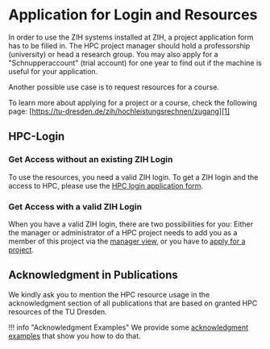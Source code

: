 # Application for Login and Resources

In order to use the ZIH systems installed at ZIH, a project application form has to be filled in.
The HPC project manager should hold a professorship (university) or head a research group. You may
also apply for a "Schnupperaccount" (trial account) for one year to find out if the machine is
useful for your application.

Another possible use case is to request resources for a course.

To learn more about applying for a project or a course, check the following page:
[https://tu-dresden.de/zih/hochleistungsrechnen/zugang][1]

## HPC-Login

### Get Access without an existing ZIH Login

To use the resources, you need a valid ZIH login. To get a ZIH login and the access to HPC,
please use the [HPC login application form][2].

### Get Access with a valid ZIH Login

When you have a valid ZIH login, there are two possibilities for you: Either the manager or
administrator of a HPC project needs to add you as a member of this project via the
[manager view](project_management.md), or you have to
[apply for a project](project_request_form.md).

## Acknowledgment in Publications

We kindly ask you to mention the HPC resource usage in the acknowledgment section of all
publications that are based on granted HPC resources of the TU Dresden.

!!! info "Acknowledgment Examples"
    We provide some [acknowledgment examples](acknowledgement.md) that show you how to do that.

[1]: https://tu-dresden.de/zih/hochleistungsrechnen/zugang
[2]: https://selfservice.zih.tu-dresden.de/index.php/hpclogin/noLogin
[3]: https://selfservice.zih.tu-dresden.de/l/index.php/hpclogin
